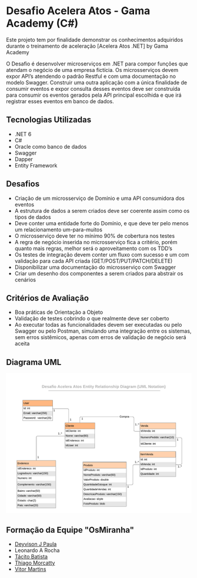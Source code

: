 # Desafio Acelera Atos - Gama Academy (C#)

Este projeto tem por finalidade demonstrar os conhecimentos adquiridos durante o treinamento de aceleração [Acelera Atos .NET] by Gama Academy

  O Desafio é desenvolver microserviços em .NET para compor funções que atendam o negócio de uma empresa fictícia. Os microsserviços devem expor API’s atendendo o padrão Restful e com uma documentação no modelo Swagger.
  Construir uma outra aplicação com a única finalidade de consumir eventos e expor consulta desses eventos deve ser construída para consumir os eventos gerados pela API principal escolhida e que irá registrar esses eventos em banco de dados.

## Tecnologias Utilizadas

- .NET 6
- C#
- Oracle como banco de dados
- Swagger
- Dapper
- Entity Framework

## Desafios

- Criação de um microsserviço de Domínio e uma API consumidora dos eventos
- A estrutura de dados a serem criados deve ser coerente assim como os tipos de dados
- Deve conter uma entidade forte do Domínio, e que deve ter pelo menos um relacionamento um-para-muitos
- O microsserviço deve ter no mínimo 90% de cobertura nos testes
- A regra de negócio inserida no microsserviço fica a critério, porém quanto mais regras, melhor será o aproveitamento com os TDD’s
- Os testes de integração devem conter um fluxo com sucesso e um com validação para cada API criada (GET/POST/PUT/PATCH/DELETE)
- Disponibilizar uma documentação do microsserviço com Swagger
- Criar um desenho dos componentes a serem criados para abstrair os cenários

## Critérios de Avaliação

-  Boa práticas de Orientação a Objeto
- Validação de testes cobrindo o que realmente deve ser coberto
- Ao executar todas as funcionalidades devem ser executadas ou pelo Swagger ou pelo Postman, simulando uma integração entre os sistemas, sem erros sistêmicos, apenas com erros de validação de negócio será aceita

## Diagrama UML
<p align="center">
  <img src="diagrama.png" title="diagrama uml">
</p>

## Formação da Equipe "OsMiranha"

- <a href="https://github.com/deyvisonjp">Deyvison J Paula </a>
- Leonardo A Rocha
- <a href="https://github.com/tacitobatista">Tácito Batista </a>
- <a href="https://github.com/thiagomorcatty">Thiago Morcatty </a>
- <a href="https://github.com/vitormartins1">Vitor Martins </a>
